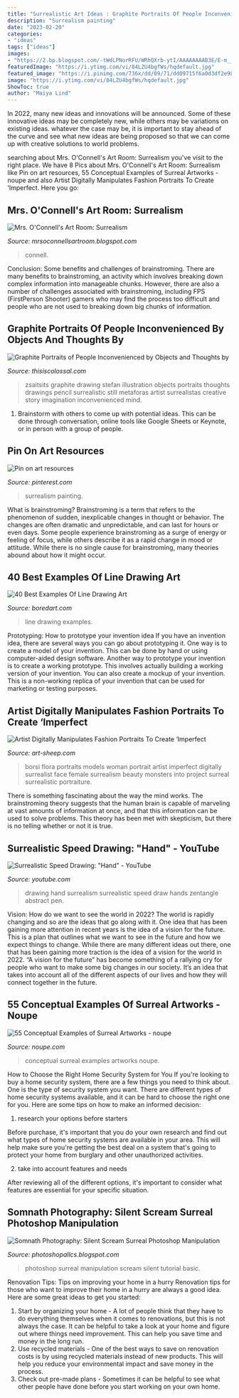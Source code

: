 ```yaml
---
title: "Surrealistic Art Ideas : Graphite Portraits Of People Inconvenienced By Objects And Thoughts By"
description: "Surrealism painting"
date: "2023-02-20"
categories:
- "ideas"
tags: ["ideas"]
images:
- "https://2.bp.blogspot.com/-tWdLPNorRFU/WRhQXrb-ytI/AAAAAAAAB3E/E-m__12iQGgqq26tK6ZuAbuFcgHTo-7fgCLcB/w1200-h630-p-k-no-nu/Tow%2BFace%2BSurreal%2BManipulation%2BPhotoshop%2BTutorial.jpg"
featuredImage: "https://i.ytimg.com/vi/84LZU4bgfWs/hqdefault.jpg"
featured_image: "https://i.pinimg.com/736x/dd/09/71/dd09715f6a0d3df2e985ab6adc5caa24--surrealism-painting-canvas-photos.jpg"
image: "https://i.ytimg.com/vi/84LZU4bgfWs/hqdefault.jpg"
ShowToc: true
author: "Maiya Lind"
---
```



In 2022, many new ideas and innovations will be announced. Some of these innovative ideas may be completely new, while others may be variations on existing ideas. whatever the case may be, it is important to stay ahead of the curve and see what new ideas are being proposed so that we can come up with creative solutions to world problems.

	

		
searching about Mrs. O&#039;Connell&#039;s Art Room: Surrealism you've visit to the right place. We have 8 Pics about Mrs. O&#039;Connell&#039;s Art Room: Surrealism like Pin on art resources, 55 Conceptual Examples of Surreal Artworks - noupe and also Artist Digitally Manipulates Fashion Portraits To Create ‘Imperfect. Here you go:
		
    
## Mrs. O&#039;Connell&#039;s Art Room: Surrealism

<img loading=lazy src="http://4.bp.blogspot.com/-EmZRkUEWJoI/VV87rLLcJHI/AAAAAAAAA3s/ZCGKCR9pWjc/s1600/IMG_0996.JPG" onerror="this.onerror=null;this.src='https://tse1.mm.bing.net/th?id=OIP.RVLEqf7-CSks9H5lHCjTJgHaJ4&amp;pid=15.1';" alt="Mrs. O&#039;Connell&#039;s Art Room: Surrealism">

_Source: mrsoconnellsartroom.blogspot.com_

>connell. 

	

Conclusion: Some benefits and challenges of brainstroming.
There are many benefits to brainstroming, an activity which involves breaking down complex information into manageable chunks. However, there are also a number of challenges associated with brainstroming, including FPS (FirstPerson Shooter) gamers who may find the process too difficult and people who are not used to breaking down big chunks of information.

    
## Graphite Portraits Of People Inconvenienced By Objects And Thoughts By

<img loading=lazy src="http://www.thisiscolossal.com/wp-content/uploads/2014/07/Zsaitsits_Sulphur_50x70_RGB.jpg" onerror="this.onerror=null;this.src='https://tse2.mm.bing.net/th?id=OIP.TRraz_wiN_4QtsQJGv4DqgHaKi&amp;pid=15.1';" alt="Graphite Portraits of People Inconvenienced by Objects and Thoughts by">

_Source: thisiscolossal.com_

>zsaitsits graphite drawing stefan illustration objects portraits thoughts drawings pencil surrealistic still metaforas artist surrealistas creative story imagination inconvenienced mind. 

	

1. Brainstorm with others to come up with potential ideas. This can be done through conversation, online tools like Google Sheets or Keynote, or in person with a group of people.

    
## Pin On Art Resources

<img loading=lazy src="https://i.pinimg.com/736x/dd/09/71/dd09715f6a0d3df2e985ab6adc5caa24--surrealism-painting-canvas-photos.jpg" onerror="this.onerror=null;this.src='https://tse4.mm.bing.net/th?id=OIP.fraUfUQDo90Ccj6BDbgOegHaJU&amp;pid=15.1';" alt="Pin on art resources">

_Source: pinterest.com_

>surrealism painting. 

	

What is brainstroming?
Brainstroming is a term that refers to the phenomenon of sudden, inexplicable changes in thought or behavior. The changes are often dramatic and unpredictable, and can last for hours or even days. Some people experience brainstroming as a surge of energy or feeling of focus, while others describe it as a rapid change in mood or attitude. While there is no single cause for brainstroming, many theories abound about how it might occur.

    
## 40 Best Examples Of Line Drawing Art

<img loading=lazy src="https://www.boredart.com/wp-content/uploads/2017/05/Best-Examples-Of-Line-Drawing-Art00029.jpg" onerror="this.onerror=null;this.src='https://tse4.mm.bing.net/th?id=OIP.KRtOt9wB-qjH1U711SBfjwHaLO&amp;pid=15.1';" alt="40 Best Examples Of Line Drawing Art">

_Source: boredart.com_

>line drawing examples. 

	

Prototyping: How to prototype your invention idea
If you have an invention idea, there are several ways you can go about prototyping it. One way is to create a model of your invention. This can be done by hand or using computer-aided design software. Another way to prototype your invention is to create a working prototype. This involves actually building a working version of your invention. You can also create a mockup of your invention. This is a non-working replica of your invention that can be used for marketing or testing purposes.

    
## Artist Digitally Manipulates Fashion Portraits To Create ‘Imperfect

<img loading=lazy src="http://art-sheep.com/wp-content/uploads/2015/11/be2ab730376983.561fe3fb3875a.jpg" onerror="this.onerror=null;this.src='https://tse1.mm.bing.net/th?id=OIP.avozr4edW0m3E8hagi467QHaLd&amp;pid=15.1';" alt="Artist Digitally Manipulates Fashion Portraits To Create ‘Imperfect">

_Source: art-sheep.com_

>borsi flora portraits models woman portrait artist imperfect digitally surrealist face female surrealism beauty monsters into project surreal surrealistic portraiture. 

	

There is something fascinating about the way the mind works. The brainstroming theory suggests that the human brain is capable of marveling at vast amounts of information at once, and that this information can be used to solve problems. This theory has been met with skepticism, but there is no telling whether or not it is true.

    
## Surrealistic Speed Drawing: &quot;Hand&quot; - YouTube

<img loading=lazy src="https://i.ytimg.com/vi/84LZU4bgfWs/hqdefault.jpg" onerror="this.onerror=null;this.src='https://tse4.mm.bing.net/th?id=OIP.WLy55rYbLYMzX3vuO_Es-gHaFj&amp;pid=15.1';" alt="Surrealistic Speed Drawing: &quot;Hand&quot; - YouTube">

_Source: youtube.com_

>drawing hand surrealism surrealistic speed draw hands zentangle abstract pen. 

	

Vision: How do we want to see the world in 2022?
The world is rapidly changing and so are the ideas that go along with it. One idea that has been gaining more attention in recent years is the idea of a vision for the future. This is a plan that outlines what we want to see in the future and how we expect things to change. While there are many different ideas out there, one that has been gaining more traction is the idea of a vision for the world in 2022. 
“A vision for the future” has become something of a rallying cry for people who want to make some big changes in our society. It’s an idea that takes into account all of the different aspects of our lives and how they will connect together in the future.

    
## 55 Conceptual Examples Of Surreal Artworks - Noupe

<img loading=lazy src="https://www.noupe.com/wp-content/uploads/trans/cdn_smash/wp-content/uploads/2010/01/surrealart_4.jpg" onerror="this.onerror=null;this.src='https://tse1.mm.bing.net/th?id=OIP.IQjrBwyGIbWgLqM4z-wGOwHaHa&amp;pid=15.1';" alt="55 Conceptual Examples of Surreal Artworks - noupe">

_Source: noupe.com_

>conceptual surreal examples artworks noupe. 

	

How to Choose the Right Home Security System for You
If you're looking to buy a home security system, there are a few things you need to think about. One is the type of security system you want. There are different types of home security systems available, and it can be hard to choose the right one for you. Here are some tips on how to make an informed decision: 
1. research your options before starters

Before purchase, it's important that you do your own research and find out what types of home security systems are available in your area. This will help make sure you're getting the best deal on a system that's going to protect your home from burglary and other unauthorized activities. 

2. take into account features and needs

After reviewing all of the different options, it's important to consider what features are essential for your specific situation.

    
## Somnath Photography: Silent Scream Surreal Photoshop Manipulation

<img loading=lazy src="https://2.bp.blogspot.com/-tWdLPNorRFU/WRhQXrb-ytI/AAAAAAAAB3E/E-m__12iQGgqq26tK6ZuAbuFcgHTo-7fgCLcB/w1200-h630-p-k-no-nu/Tow%2BFace%2BSurreal%2BManipulation%2BPhotoshop%2BTutorial.jpg" onerror="this.onerror=null;this.src='https://tse2.mm.bing.net/th?id=OIP.sq7BC6jzsYhrGkIU_bfT7gHaD4&amp;pid=15.1';" alt="Somnath Photography: Silent Scream Surreal Photoshop Manipulation">

_Source: photoshopallcs.blogspot.com_

>photoshop surreal manipulation scream silent tutorial basic. 

	

Renovation Tips: Tips on improving your home in a hurry
Renovation tips for those who want to improve their home in a hurry are always a good idea. Here are some great ideas to get you started: 
 1. Start by organizing your home - A lot of people think that they have to do everything themselves when it comes to renovations, but this is not always the case. It can be helpful to take a look at your home and figure out where things need improvement. This can help you save time and money in the long run. 
2. Use recycled materials - One of the best ways to save on renovation costs is by using recycled materials instead of new products. This will help you reduce your environmental impact and save money in the process. 
3. Check out pre-made plans - Sometimes it can be helpful to see what other people have done before you start working on your own home.

